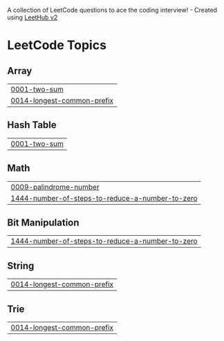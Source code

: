 A collection of LeetCode questions to ace the coding interview! - Created using [LeetHub v2](https://github.com/arunbhardwaj/LeetHub-2.0)
<!---LeetCode Topics Start-->
# LeetCode Topics
## Array
|  |
| ------- |
| [0001-two-sum](https://github.com/CarmelRiniha/LeetCode/tree/master/0001-two-sum) |
| [0014-longest-common-prefix](https://github.com/CarmelRiniha/LeetCode/tree/master/0014-longest-common-prefix) |
## Hash Table
|  |
| ------- |
| [0001-two-sum](https://github.com/CarmelRiniha/LeetCode/tree/master/0001-two-sum) |
## Math
|  |
| ------- |
| [0009-palindrome-number](https://github.com/CarmelRiniha/LeetCode/tree/master/0009-palindrome-number) |
| [1444-number-of-steps-to-reduce-a-number-to-zero](https://github.com/CarmelRiniha/LeetCode/tree/master/1444-number-of-steps-to-reduce-a-number-to-zero) |
## Bit Manipulation
|  |
| ------- |
| [1444-number-of-steps-to-reduce-a-number-to-zero](https://github.com/CarmelRiniha/LeetCode/tree/master/1444-number-of-steps-to-reduce-a-number-to-zero) |
## String
|  |
| ------- |
| [0014-longest-common-prefix](https://github.com/CarmelRiniha/LeetCode/tree/master/0014-longest-common-prefix) |
## Trie
|  |
| ------- |
| [0014-longest-common-prefix](https://github.com/CarmelRiniha/LeetCode/tree/master/0014-longest-common-prefix) |
<!---LeetCode Topics End-->